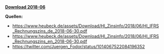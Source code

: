[**Download 2018-06**](https://downgit.github.io/#/home?url=https://github.com/GeorgGoldbach/Zinsarchiv/tree/master/2018-06)

**Quellen:**
* https://www.heubeck.de/assets/Download/HI_Zinsinfo/2018/06/HI_IFRS_Rechnungszins_de_2018-06-30.pdf
* https://www.heubeck.de/assets/Download/HI_Zinsinfo/2018/06/HI_IFRS_Rechnungszins_en_2018-06-30.pdf
* https://twitter.com/Juergen_Fodor/status/1014067522084196352
